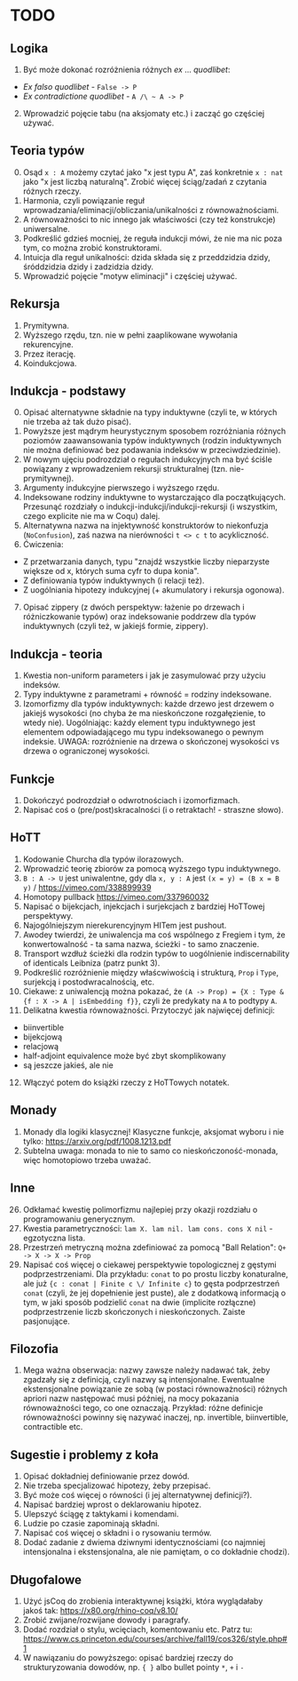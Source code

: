 # TODO

## Logika
1. Być może dokonać rozróżnienia różnych _ex_ ... _quodlibet_:
  - _Ex falso quodlibet_ - `False -> P`
  - _Ex contradictione quodlibet_ - `A /\ ~ A -> P`
2. Wprowadzić pojęcie tabu (na aksjomaty etc.) i zacząć go częściej używać.

## Teoria typów
0. Osąd `x : A` możemy czytać jako "x jest typu A", zaś konkretnie `x : nat` jako "x jest liczbą naturalną". Zrobić więcej ściąg/zadań z czytania różnych rzeczy.
1. Harmonia, czyli powiązanie reguł wprowadzania/eliminacji/obliczania/unikalności z równoważnościami.
2. A równoważności to nic innego jak właściwości (czy też konstrukcje) uniwersalne.
3. Podkreślić gdzieś mocniej, że reguła indukcji mówi, że nie ma nic poza tym, co można zrobić konstruktorami.
4. Intuicja dla reguł unikalności: dzida składa się z przeddzidzia dzidy, śróddzidzia dzidy i zadzidzia dzidy.
5. Wprowadzić pojęcie "motyw eliminacji" i częściej używać.

## Rekursja
1. Prymitywna.
2. Wyższego rzędu, tzn. nie w pełni zaaplikowane wywołania rekurencyjne.
3. Przez iterację.
4. Koindukcjowa.

## Indukcja - podstawy
0. Opisać alternatywne składnie na typy induktywne (czyli te, w których nie trzeba aż tak dużo pisać).
1. Powyższe jest mądrym heurystycznym sposobem rozróżniania różnych poziomów zaawansowania typów induktywnych (rodzin induktywnych nie można definiować bez podawania indeksów w przeciwdziedzinie).
2. W nowym ujęciu podrozdział o regułach indukcyjnych ma być ściśle powiązany z wprowadzeniem rekursji strukturalnej (tzn. nie-prymitywnej).
3. Argumenty indukcyjne pierwszego i wyższego rzędu.
4. Indeksowane rodziny induktywne to wystarczająco dla początkujących. Przesunąć rozdziały o indukcji-indukcji/indukcji-rekursji (i wszystkim, czego explicite nie ma w Coqu) dalej.
5. Alternatywna nazwa na injektywność konstruktorów to niekonfuzja (`NoConfusion`), zaś nazwa na nierówności `t <> c t` to acykliczność.
6. Ćwiczenia:
- Z przetwarzania danych, typu "znajdź wszystkie liczby nieparzyste większe od x, których suma cyfr to dupa konia".
- Z definiowania typów induktywnych (i relacji też).
- Z uogólniania hipotezy indukcyjnej (+ akumulatory i rekursja ogonowa).
7. Opisać zippery (z dwóch perspektyw: łażenie po drzewach i różniczkowanie typów) oraz indeksowanie poddrzew dla typów induktywnych (czyli też, w jakiejś formie, zippery).

## Indukcja - teoria
1. Kwestia non-uniform parameters i jak je zasymulować przy użyciu indeksów.
2. Typy induktywne z parametrami + równość = rodziny indeksowane.
9. Izomorfizmy dla typów induktywnych: każde drzewo jest drzewem o jakiejś wysokości (no chyba że ma nieskończone rozgałęzienie, to wtedy nie). Uogólniając: każdy element typu induktywnego jest elementem odpowiadającego mu typu indeksowanego o pewnym indeksie. UWAGA: rozróżnienie na drzewa o skończonej wysokości vs drzewa o ograniczonej wysokości.

## Funkcje
1. Dokończyć podrozdział o odwrotnościach i izomorfizmach.
2. Napisać coś o (pre/post)skracalności (i o retraktach! - straszne słowo).

## HoTT
1. Kodowanie Churcha dla typów ilorazowych.
2. Wprowadzić teorię zbiorów za pomocą wyższego typu induktywnego.
3. `B : A -> U` jest uniwalentne, gdy dla `x, y : A` jest `(x = y) = (B x = B y)` / https://vimeo.com/338899939
4. Homotopy pullback https://vimeo.com/337960032
5. Napisać o bijekcjach, injekcjach i surjekcjach z bardziej HoTTowej perspektywy.
6. Najogólniejszym nierekurencyjnym HITem jest pushout.
7. Awodey twierdzi, że uniwalencja ma coś wspólnego z Fregiem i tym, że konwertowalność - ta sama nazwa, ścieżki - to samo znaczenie.
8. Transport wzdłuż ścieżki dla rodzin typów to uogólnienie indiscernability of identicals Leibniza (patrz punkt 3).
9. Podkreślić rozróżnienie między właścwiwością i strukturą, `Prop` i `Type`, surjekcją i postodwracalnością, etc.
10. Ciekawe: z uniwalencją można pokazać, że `(A -> Prop) = {X : Type & {f : X -> A | isEmbedding f}}`, czyli że predykaty na `A` to podtypy `A`.
11. Delikatna kwestia równoważności. Przytoczyć jak najwięcej definicji:
  - biinvertible
  - bijekcjową
  - relacjową
  - half-adjoint equivalence może być zbyt skomplikowany
  - są jeszcze jakieś, ale nie 
12. Włączyć potem do książki rzeczy z HoTTowych notatek.

## Monady
1. Monady dla logiki klasycznej! Klasyczne funkcje, aksjomat wyboru i nie tylko: https://arxiv.org/pdf/1008.1213.pdf
2. Subtelna uwaga: monada to nie to samo co nieskończoność-monada, więc homotopiowo trzeba uważać.

## Inne
26. Odkłamać kwestię polimorfizmu najlepiej przy okazji rozdziału o programowaniu generycznym.
26. Kwestia parametryczności: `lam X. lam nil. lam cons. cons X nil` - egzotyczna lista.
36. Przestrzeń metryczną można zdefiniować za pomocą "Ball Relation": `Q+ -> X -> X -> Prop`
37. Napisać coś więcej o ciekawej perspektywie topologicznej z gęstymi podprzestrzeniami. Dla przykładu: `conat` to po prostu liczby konaturalne, ale już `{c : conat | Finite c \/ Infinite c}` to gęsta podprzestrzeń `conat` (czyli, że jej dopełnienie jest puste), ale z dodatkową informacją o tym, w jaki sposób podzielić `conat` na dwie (implicite rozłączne) podprzestrzenie liczb skończonych i nieskończonych. Zaiste pasjonujące.

## Filozofia
1. Mega ważna obserwacja: nazwy zawsze należy nadawać tak, żeby zgadzały się z definicją, czyli nazwy są intensjonalne. Ewentualne ekstensjonalne powiązanie ze sobą (w postaci równoważności) różnych apriori nazw następować musi później, na mocy pokazania równoważności tego, co one oznaczają. Przykład: różne definicje równoważności powinny się nazywać inaczej, np. invertible, biinvertible, contractible etc.

## Sugestie i problemy z koła
1. Opisać dokładniej definiowanie przez dowód.
2. Nie trzeba specjalizować hipotezy, żeby przepisać.
3. Być może coś więcej o równości (i jej alternatywnej definicji?).
4. Napisać bardziej wprost o deklarowaniu hipotez.
5. Ulepszyć ściągę z taktykami i komendami.
6. Ludzie po czasie zapominają składni.
7. Napisać coś więcej o składni i o rysowaniu termów.
8. Dodać zadanie z dwiema dziwnymi identycznościami (co najmniej intensjonalna i ekstensjonalna, ale nie pamiętam, o co dokładnie chodzi).

## Długofalowe
1. Użyć jsCoq do zrobienia interaktywnej książki, która wyglądałaby jakoś tak: https://x80.org/rhino-coq/v8.10/
2. Zrobić zwijane/rozwijane dowody i paragrafy.
3. Dodać rozdział o stylu, wcięciach, komentowaniu etc. Patrz tu: https://www.cs.princeton.edu/courses/archive/fall19/cos326/style.php#1
4. W nawiązaniu do powyższego: opisać bardziej rzeczy do strukturyzowania dowodów, np. `{ }` albo bullet pointy `*`, `+` i `-`